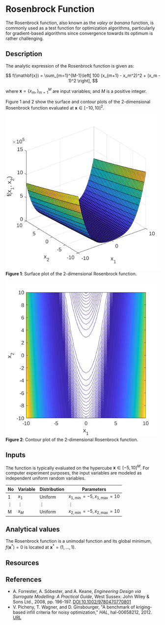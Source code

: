 # Rosenbrock Function

[//]: # "Benchmark type: test-function"
[//]: # "Application fields: optimization"
[//]: # "Dimension: M-dimension"

The Rosenbrock function, also known as the _valey_ or _banana_ function, is commonly used as a test function for optimization algorithms, particularly for gradient-based algorithms since convergence towards its optimum is rather challenging.

## Description

The analytic expression of the Rosenbrock function is given as:

$$
f(\mathbf{x}) = \sum_{m=1}^{M-1}\left[ 100 (x_{m+1} - x_m^2)^2 + (x_m - 1)^2 \right],
$$

where $\mathbf{x} = \{x_m,\}_{m=1}^{M}$ are input variables; and $M$ is a positive integer.

Figure 1 and 2 show the surface and contour plots of the 2-dimensional Rosenbrock function evaluated at $\mathbf{x} \in [-10, 10]^2​$.

![braninSurface](./rosenbrockSurface.png)
**Figure 1**: Surface plot of the 2-dimensional Rosenbrock function. 

![braninSurface](./rosenbrockContour.png)
**Figure 2**: Contour plot of the 2-dimensional Rosenbrock function.

## Inputs

The function is typically evaluated on the hypercube $\mathbf{x} \in [-5, 10]^M$. For computer experiment purposes, the input variables are modeled as independent uniform random variables.

| No   | Variable | Distribution | Parameters                          |
| ---- | -------- | ------------ | ----------------------------------- |
| 1    | $x_1$    | Uniform      | $x_{1,\min} = -5, x_{1,\max} = 10$ |
| $\vdots$    | $\vdots$    | $\vdots$      | $\vdots$ |
| M    | $x_M$    | Uniform      | $x_{2,\min} = -5, x_{2,\max} = 10$ |

## Analytical values

The Rosenbrock function is a unimodal function and its global minimum, $f(\mathbf{x}^*) = 0$ is located at $\mathbf{x}^* = (1, \ldots, 1)$.

## Resources

## References

* A. Forrester, A. Sóbester, and A. Keane, _Engineering Design via Surrogate Modelling: A Practical Guide_, West Sussex: John Wiley & Sons Ltd., 2008, pp. 196-197. [DOI:10.1002/9780470770801](https://doi.org/10.1002/9780470770801)
* V. Picheny, T. Wagner, and D. Ginsbourger, "A benchmark of kriging-based infill criteria for noisy optimization," _HAL_, hal-00658212, 2012. [URL](https://hal.archives-ouvertes.fr/hal-00658212/document)